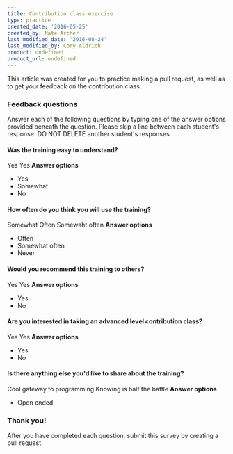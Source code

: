 ```yaml
---
title: Contribution class exercise
type: practice
created_date: '2016-05-25'
created_by: Nate Archer
last_modified_date: '2016-08-24'
last_modified_by: Cory Aldrich
product: undefined
product_url: undefined
---
```


This article was created for you to practice making a pull request, as well as to get your feedback on the contribution class.

### Feedback questions

Answer each of the following questions by typing one of the answer options provided beneath the question. Please skip a line between each student's response. DO NOT DELETE another student's responses.


#### Was the training easy to understand?
Yes
Yes
**Answer options**
- Yes 
- Somewhat
- No



#### How often do you think you will use the training?
Somewhat Often
Somewaht often
**Answer options**
- Often
- Somewhat often
- Never

#### Would you recommend this training to others?
Yes
Yes
**Answer options**
- Yes
- No

#### Are you interested in taking an advanced level contribution class?
Yes
Yes
**Answer options**
- Yes
- No

#### Is there anything else you'd like to share about the training?
Cool gateway to programming
Knowing is half the battle
**Answer options**
- Open ended


### Thank you!

After you have completed each question, submit this survey by creating a pull request.
